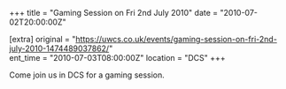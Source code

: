 +++
title = "Gaming Session on Fri 2nd July 2010"
date = "2010-07-02T20:00:00Z"

[extra]
original = "https://uwcs.co.uk/events/gaming-session-on-fri-2nd-july-2010-1474489037862/"    
ent_time = "2010-07-03T08:00:00Z"
location = "DCS"
+++

Come join us in DCS for a gaming session.

